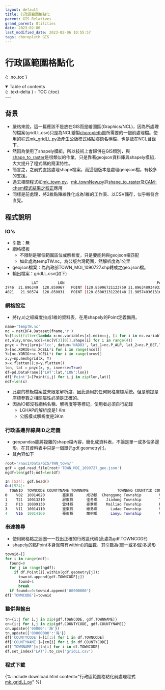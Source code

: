 ```yaml
---
layout: default
title: 行政區範圍格點化
parent: GIS Relatives
grand_parent: Utilities
date: 2023-02-06
last_modified_date: 2023-02-06 10:55:57
tags: choropleth GIS
---
```


# 行政區範圍格點化
{: .no_toc }

<details open markdown="block">
  <summary>
    Table of contents
  </summary>
  {: .text-delta }
- TOC
{:toc}
</details>
---

## 背景

- 嚴格來說，這一篇應該不是放在GIS而是繪圖區(Graphics/NCL)，因為所處理的檔案(gridLL.csv)只是為NCL繪製[choropleth](../Graphics/NCL/choropleth.md)圖所需要的一個前處理檔。使用的程式[mk_gridLL.py][mk_gridLL.py]及產生公版模式格點鄉鎮名稱檔，也是放在NCL目錄下。
- 然因為使用了shapely模組，所以技術上會歸併在GIS類別，與[shape_to_raster](shape_to_raster.md)是很類似的作業，只是靠著geojson資料庫與shapely模組，大大提升了程式碼的簡潔特性。
- 簡言之，之前式直接處理shape檔案，而這個版本是處理geojson檔，有較多的支援。
- 過去相關程式如[mk_town.py][1]、[mk_townNew.py][2]詳[shape_to_raster](shape_to_raster.md)及[CAM-chem模式結果之校正](../../AQana/GAQuality/NCAR_ACOM/2.correct.md)應用
- 同樣是前處理，將2維點陣線性化成為1維的工作表、以CSV儲存，似乎較符合直覺。

## 程式說明

### IO's

- 引數：無
- 網格模板
  - 不限制是哪個範圍區位或解析度，只是要能夠與geojson檔匹配
  - 如此處為tempTW.nc，為公版台灣範圍，然解析度為1公里
- geojson檔案：為內政部TOWN_MOI_1090727.shp轉成之geo.json檔。
- 輸出檔案：gridLL.csv(如下)

```bash
            LAT         LON                                          Point  TOWNCODE COUNTYCODE COUNTYNAME TOWNNAME
3746  21.896349  120.859967   POINT (120.85996721123759 21.89634893493374)  10013040      10013        屏東縣      恆春鎮
4021   21.90574  120.850031   POINT (120.85003131220148 21.90574036131661)  10013040      10013        屏東縣      恆春鎮
```

### 網格設定

- 將(y,x)之經緯度拉成1維的資料表，在用shapely的Point定義備用。

```python
name='tempTW.nc'
nc = netCDF4.Dataset(fname,'r')
V=[list(filter(lambda x:nc.variables[x].ndim==j, [i for i in nc.variables])) for j in [1,2,3,4]]
nt,nlay,nrow,ncol=(nc[V[3][0]].shape[i] for i in range(4))
pnyc = Proj(proj='lcc', datum='NAD83', lat_1=nc.P_ALP, lat_2=nc.P_BET,lat_0=nc.YCENT, lon_0=nc.XCENT, x_0=0, y_0=0.0)
X=[nc.XORIG+nc.XCELL*i for i in range(ncol)]
Y=[nc.YORIG+nc.YCELL*i for i in range(nrow)]
x,y=np.meshgrid(X, Y)
x=x.flatten();y=y.flatten()
lon, lat = pnyc(x, y, inverse=True)
df=pd.DataFrame({'LAT':lat,'LON':lon})
df['Point']=[Point(i,j) for i,j in zip(lon,lat)]
ndf=len(x)
```

- 此處的模板檔案並未限定解析度、因此適用於任何網格座標系統。但是前提是座標參數之相關屬性必須是正確的。
- 因為IO都沒有網格名稱、解析度等等標記，使用者必須自行紀錄
  - LGHAP的解析度是1 Km
  - 公版模式解析度是3Km

### 行政區邊界線與ID之定義

- geopandas能將複雜的shape檔內容，簡化成資料表，不論是單一或多個多邊形，在其資料表中只是一個單元gdf.geometry[:]。
- 其內容如下

```python
root='/nas1/Data/GIS/TWN_town/'
gdf = gpd.read_file(root+'TOWN_MOI_1090727_geo.json')
ngdf=len(gdf);ndf=len(df)
```

```bash
In [524]: gdf.head()
Out[524]:
  TOWNID  TOWNCODE COUNTYNAME TOWNNAME             TOWNENG COUNTYID COUNTYCODE                                           geometry
0    V02  10014020        臺東縣      成功鎮  Chenggong Township        V      10014  POLYGON ((121.40996 23.21351, 121.40988 23.213...
1    T21  10013210        屏東縣      佳冬鄉    Jiadong Township        T      10013  POLYGON ((120.57660 22.45775, 120.57655 22.457...
2    P13  10009130        雲林縣      麥寮鄉    Mailiao Township        P      10009  POLYGON ((120.29898 23.74093, 120.29898 23.741...
3    V11  10014110        臺東縣      綠島鄉      Ludao Township        V      10014  MULTIPOLYGON (((121.49155 22.67746, 121.49171 ...
4    V16  10014160        臺東縣      蘭嶼鄉      Lanyu Township        V      10014  MULTIPOLYGON (((121.61180 21.94290, 121.61236 ...
```

### 串連搜尋

- 使用網格點之迴圈一一找出正確的行政區代碼(此處為gdf.TOWNCODE)
- shapely的點Point本身就帶有within()的[函數](https://automating-gis-processes.github.io/CSC18/lessons/L4/point-in-polygon.html)，其引數為(單一或多個)多邊形

```python
townid=[]
for i in range(ndf):
  found=0
  for j in range(ngdf):
    if df.Point[i].within(gdf.geometry[j]):
      townid.append(gdf.TOWNCODE[j])
      found=1
      break
  if found==0:townid.append('00000000')
df['TOWNCODE']=townid
```

### 整併與輸出

```python
tn={i:j for i,j in zip(gdf.TOWNCODE, gdf.TOWNNAME)}
cn={i:j for i,j in zip(gdf.COUNTYCODE, gdf.COUNTYNAME)}
cn.update({'00000':'海'})
tn.update({'00000000':'海'})
df['COUNTYCODE']=[i[:5] for i in df.TOWNCODE]
df['COUNTYNAME']=[cn[i] for i in df.COUNTYCODE]
df['TOWNNAME']=[tn[i] for i in df.TOWNCODE]
df.set_index('LAT').to_csv('gridLL.csv')
```

### 程式下載

{% include download.html content="行政區範圍格點化前處理程式[mk_gridLL.py][mk_gridLL.py]" %}

[mk_gridLL.py]: https://github.com/sinotec2/Focus-on-Air-Quality/blob/main/utilities/Graphics/NCL/mk_gridLL.py

[1]: https://github.com/sinotec2/Focus-on-Air-Quality/blob/main/AQana/GAQuality/NCAR_ACOM/CAM_pys/mk_town.py "mk_town.py"
[2]: https://github.com/sinotec2/Focus-on-Air-Quality/blob/main/AQana/GAQuality/NCAR_ACOM/CAM_pys/mk_townNew.py "mk_townNew.py"